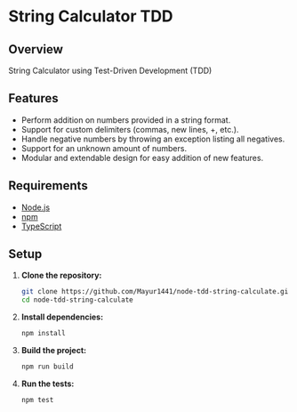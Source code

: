 # String Calculator TDD

## Overview

String Calculator using Test-Driven Development (TDD)

## Features

- Perform addition on numbers provided in a string format.
- Support for custom delimiters (commas, new lines, +, etc.).
- Handle negative numbers by throwing an exception listing all negatives.
- Support for an unknown amount of numbers.
- Modular and extendable design for easy addition of new features.

## Requirements

- [Node.js](https://nodejs.org/)
- [npm](https://www.npmjs.com/)
- [TypeScript](https://www.typescriptlang.org/)

## Setup

1. **Clone the repository:**

   ```bash
   git clone https://github.com/Mayur1441/node-tdd-string-calculate.git
   cd node-tdd-string-calculate
   ```

2. **Install dependencies:**

    ```bash
    npm install
    ```

3. **Build the project:**

    ```bash
    npm run build
    ```

4. **Run the tests:**

    ```bash
    npm test
    ```
